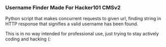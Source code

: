 ### Username Finder Made For Hacker101 CMSv2

Python script that makes concurrent requests to given url, finding string in HTTP response that signifies a valid username has been found.

This is in no way intended for professional use, just trying to stay actively coding and hacking (:
